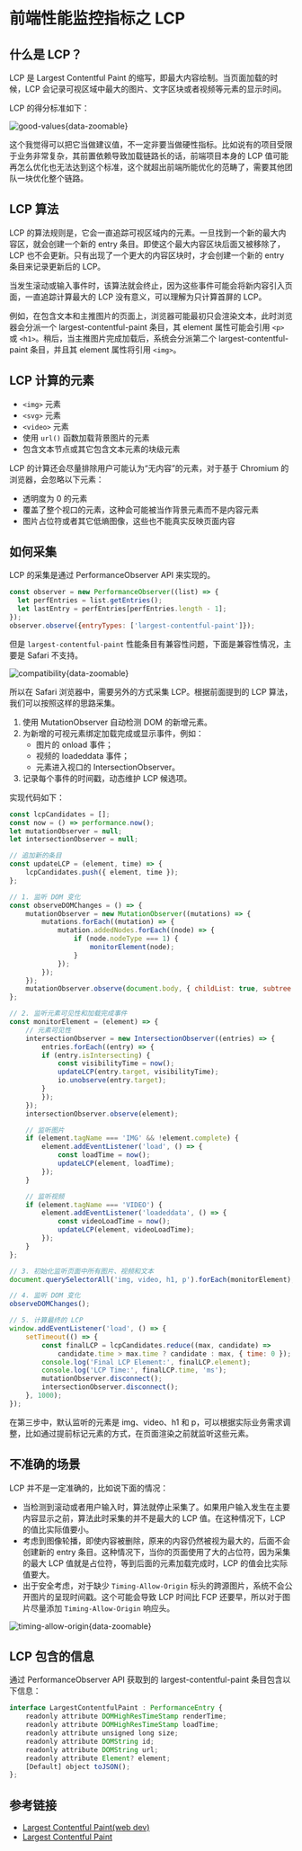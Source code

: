 # 前端性能监控指标之 LCP

## 什么是 LCP？

LCP 是 Largest Contentful Paint 的缩写，即最大内容绘制。当页面加载的时候，LCP 会记录可视区域中最大的图片、文字区块或者视频等元素的显示时间。

LCP 的得分标准如下：

![good-values](/2024/performance/good-lcp-values.svg){data-zoomable}

这个我觉得可以把它当做建议值，不一定非要当做硬性指标。比如说有的项目受限于业务非常复杂，其前置依赖导致加载链路长的话，前端项目本身的 LCP 值可能再怎么优化也无法达到这个标准，这个就超出前端所能优化的范畴了，需要其他团队一块优化整个链路。

## LCP 算法

LCP 的算法规则是，它会一直追踪可视区域内的元素。一旦找到一个新的最大内容区，就会创建一个新的 entry 条目。即使这个最大内容区块后面又被移除了，LCP 也不会更新。只有出现了一个更大的内容区块时，才会创建一个新的 entry 条目来记录更新后的 LCP。

当发生滚动或输入事件时，该算法就会终止，因为这些事件可能会将新内容引入页面，一直追踪计算最大的 LCP 没有意义，可以理解为只计算首屏的 LCP。

例如，在包含文本和主推图片的页面上，浏览器可能最初只会渲染文本，此时浏览器会分派一个 largest-contentful-paint 条目，其 element 属性可能会引用 `<p>` 或 `<h1>`。稍后，当主推图片完成加载后，系统会分派第二个 largest-contentful-paint 条目，并且其 element 属性将引用 `<img>`。

## LCP 计算的元素

- `<img>` 元素
- `<svg>` 元素
- `<video>` 元素
- 使用 `url()` 函数加载背景图片的元素
- 包含文本节点或其它包含文本元素的块级元素

LCP 的计算还会尽量排除用户可能认为“无内容”的元素，对于基于 Chromium 的浏览器，会忽略以下元素：

- 透明度为 0 的元素
- 覆盖了整个视口的元素，这种会可能被当作背景元素而不是内容元素
- 图片占位符或者其它低熵图像，这些也不能真实反映页面内容

## 如何采集

LCP 的采集是通过 PerformanceObserver API 来实现的。

```js
const observer = new PerformanceObserver((list) => {
  let perfEntries = list.getEntries();
  let lastEntry = perfEntries[perfEntries.length - 1];
});
observer.observe({entryTypes: ['largest-contentful-paint']});
```

但是 `largest-contentful-paint` 性能条目有兼容性问题，下面是兼容性情况，主要是 Safari 不支持。

![compatibility](/2024/performance/compatibility.png){data-zoomable}

所以在 Safari 浏览器中，需要另外的方式采集 LCP。根据前面提到的 LCP 算法，我们可以按照这样的思路采集。

1. 使用 MutationObserver 自动检测 DOM 的新增元素。
2. 为新增的可视元素绑定加载完成或显示事件，例如：
    - 图片的 onload 事件；
    - 视频的 loadeddata 事件；
    - 元素进入视口的 IntersectionObserver。
3. 记录每个事件的时间戳，动态维护 LCP 候选项。

实现代码如下：

```js
const lcpCandidates = [];
const now = () => performance.now();
let mutationObserver = null;
let intersectionObserver = null;

// 追加新的条目
const updateLCP = (element, time) => {
    lcpCandidates.push({ element, time });
};

// 1. 监听 DOM 变化
const observeDOMChanges = () => {
    mutationObserver = new MutationObserver((mutations) => {
        mutations.forEach((mutation) => {
            mutation.addedNodes.forEach((node) => {
                if (node.nodeType === 1) {
                    monitorElement(node);
                }
            });
        });
    });
    mutationObserver.observe(document.body, { childList: true, subtree: true });
};

// 2. 监听元素可见性和加载完成事件
const monitorElement = (element) => {
    // 元素可见性
    intersectionObserver = new IntersectionObserver((entries) => {
        entries.forEach((entry) => {
        if (entry.isIntersecting) {
            const visibilityTime = now();
            updateLCP(entry.target, visibilityTime);
            io.unobserve(entry.target);
        }
        });
    });
    intersectionObserver.observe(element);

    // 监听图片
    if (element.tagName === 'IMG' && !element.complete) {
        element.addEventListener('load', () => {
            const loadTime = now();
            updateLCP(element, loadTime);
        });
    }

    // 监听视频
    if (element.tagName === 'VIDEO') {
        element.addEventListener('loadeddata', () => {
            const videoLoadTime = now();
            updateLCP(element, videoLoadTime);
        });
    }
};

// 3. 初始化监听页面中所有图片、视频和文本
document.querySelectorAll('img, video, h1, p').forEach(monitorElement);

// 4. 监听 DOM 变化
observeDOMChanges();

// 5. 计算最终的 LCP
window.addEventListener('load', () => {
    setTimeout(() => {
        const finalLCP = lcpCandidates.reduce((max, candidate) =>
            candidate.time > max.time ? candidate : max, { time: 0 });
        console.log('Final LCP Element:', finalLCP.element);
        console.log('LCP Time:', finalLCP.time, 'ms');
        mutationObserver.disconnect();
        intersectionObserver.disconnect();
    }, 1000);
});
```

在第三步中，默认监听的元素是 img、video、h1 和 p，可以根据实际业务需求调整，比如通过提前标记元素的方式，在页面渲染之前就监听这些元素。

## 不准确的场景

LCP 并不是一定准确的，比如说下面的情况：

- 当检测到滚动或者用户输入时，算法就停止采集了。如果用户输入发生在主要内容显示之前，算法此时采集的并不是最大的 LCP 值。在这种情况下，LCP 的值比实际值要小。
- 考虑到图像轮播，即使内容被删除，原来的内容仍然被视为最大的，后面不会创建新的 entry 条目。这种情况下，当你的页面使用了大的占位符，因为采集的最大 LCP 值就是占位符，等到后面的元素加载完成时，LCP 的值会比实际值要大。
- 出于安全考虑，对于缺少 `Timing-Allow-Origin` 标头的跨源图片，系统不会公开图片的呈现时间戳。这个可能会导致 LCP 时间比 FCP 还要早，所以对于图片尽量添加 `Timing-Allow-Origin` 响应头。

![timing-allow-origin](/2024/performance/timing-allow-origin.png){data-zoomable}

## LCP 包含的信息

通过 PerformanceObserver API 获取到的 largest-contentful-paint 条目包含以下信息：

```js
interface LargestContentfulPaint : PerformanceEntry {
    readonly attribute DOMHighResTimeStamp renderTime;
    readonly attribute DOMHighResTimeStamp loadTime;
    readonly attribute unsigned long size;
    readonly attribute DOMString id;
    readonly attribute DOMString url;
    readonly attribute Element? element;
    [Default] object toJSON();
};
```

## 参考链接

- [Largest Contentful Paint(web dev)](https://web.dev/articles/lcp?hl=zh-cn)
- [Largest Contentful Paint](https://w3c.github.io/largest-contentful-paint/)
